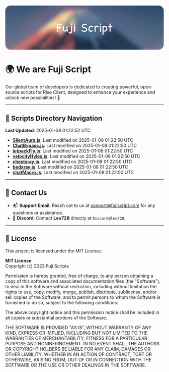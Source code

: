 ![Banner](.github/b.webp)

# 🌍 **We are Fuji Script**

Our global team of developers is dedicated to creating powerful, open-source scripts for Rise Client, designed to enhance your experience and unlock new possibilities! 🌟

---
<!-- SCRIPTS_NAVIGATION_START -->
## 📂 **Scripts Directory Navigation**

**Last Updated**: 2025-01-08 01:22:52 UTC

- **[SilentAura.js](scripts/SilentAura.js)**: Last modified on 2025-01-08 01:22:50 UTC
- **[ChatBypass.js](scripts/ChatBypass.js)**: Last modified on 2025-01-08 01:22:50 UTC
- **[jetpackFly.js](scripts/jetpackFly.js)**: Last modified on 2025-01-08 01:22:50 UTC
- **[velocityHylex.js](scripts/velocityHylex.js)**: Last modified on 2025-01-08 01:22:50 UTC
- **[chestxray.js](scripts/chestxray.js)**: Last modified on 2025-01-08 01:22:50 UTC
- **[bedxray.js](scripts/bedxray.js)**: Last modified on 2025-01-08 01:22:50 UTC
- **[chatMacro.js](scripts/chatMacro.js)**: Last modified on 2025-01-08 01:22:50 UTC

<!-- SCRIPTS_NAVIGATION_END -->

---

## 💬 **Contact Us**  
- 📬 **Support Email**: Reach out to us at [support@fujiscript.com](mailto:support@fujiscript.com) for any questions or assistance.  
- 💬 **Discord**: Contact **Leo728** directly at `Discord@leo728`.

---

## 📜 **License**

This project is licensed under the MIT License.  

**MIT License**  
Copyright (c) 2023 Fuji Scripts  

Permission is hereby granted, free of charge, to any person obtaining a copy of this software and associated documentation files (the "Software"), to deal in the Software without restriction, including without limitation the rights to use, copy, modify, merge, publish, distribute, sublicense, and/or sell copies of the Software, and to permit persons to whom the Software is furnished to do so, subject to the following conditions:  

The above copyright notice and this permission notice shall be included in all copies or substantial portions of the Software.  

THE SOFTWARE IS PROVIDED "AS IS", WITHOUT WARRANTY OF ANY KIND, EXPRESS OR IMPLIED, INCLUDING BUT NOT LIMITED TO THE WARRANTIES OF MERCHANTABILITY, FITNESS FOR A PARTICULAR PURPOSE AND NONINFRINGEMENT. IN NO EVENT SHALL THE AUTHORS OR COPYRIGHT HOLDERS BE LIABLE FOR ANY CLAIM, DAMAGES OR OTHER LIABILITY, WHETHER IN AN ACTION OF CONTRACT, TORT OR OTHERWISE, ARISING FROM, OUT OF OR IN CONNECTION WITH THE SOFTWARE OR THE USE OR OTHER DEALINGS IN THE SOFTWARE.  
